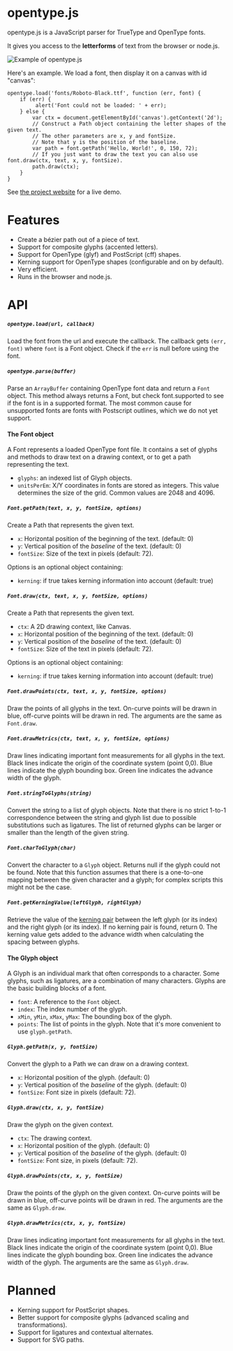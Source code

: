 opentype.js
===========
opentype.js is a JavaScript parser for TrueType and OpenType fonts.

It gives you access to the <strong>letterforms</strong> of text from the browser or node.js.

![Example of opentype.js](https://raw.github.com/nodebox/opentype.js/master/g/hello-world.png)

Here's an example. We load a font, then display it on a canvas with id "canvas":

    opentype.load('fonts/Roboto-Black.ttf', function (err, font) {
        if (err) {
             alert('Font could not be loaded: ' + err);
        } else {
            var ctx = document.getElementById('canvas').getContext('2d');
            // Construct a Path object containing the letter shapes of the given text.
            // The other parameters are x, y and fontSize.
            // Note that y is the position of the baseline.
            var path = font.getPath('Hello, World!', 0, 150, 72);
            // If you just want to draw the text you can also use font.draw(ctx, text, x, y, fontSize).
            path.draw(ctx);
        }
    }

See [the project website](http://nodebox.github.io/opentype.js/) for a live demo.

Features
========
* Create a bézier path out of a piece of text.
* Support for composite glyphs (accented letters).
* Support for OpenType (glyf) and PostScript (cff) shapes.
* Kerning support for OpenType shapes (configurable and on by default).
* Very efficient.
* Runs in the browser and node.js.

API
===
##### `opentype.load(url, callback)`
Load the font from the url and execute the callback. The callback gets `(err, font)` where `font` is a Font object. Check if the `err` is null before using the font.

##### `opentype.parse(buffer)`
Parse an `ArrayBuffer` containing OpenType font data and return a `Font` object. This method always returns a Font, but check font.supported to see if the font is in a supported format. The most common cause for unsupported fonts are fonts with Postscript outlines, which we do not yet support.

#### The Font object
A Font represents a loaded OpenType font file. It contains a set of glyphs and methods to draw text on a drawing context, or to get a path representing the text.

* `glyphs`: an indexed list of Glyph objects.
* `unitsPerEm`: X/Y coordinates in fonts are stored as integers. This value determines the size of the grid. Common values are 2048 and 4096.

##### `Font.getPath(text, x, y, fontSize, options)`
Create a Path that represents the given text.
* `x`: Horizontal position of the beginning of the text. (default: 0)
* `y`: Vertical position of the *baseline* of the text. (default: 0)
* `fontSize`: Size of the text in pixels (default: 72).

Options is an optional object containing:
* `kerning`: if true takes kerning information into account (default: true)


##### `Font.draw(ctx, text, x, y, fontSize, options)`
Create a Path that represents the given text.
* `ctx`: A 2D drawing context, like Canvas.
* `x`: Horizontal position of the beginning of the text. (default: 0)
* `y`: Vertical position of the *baseline* of the text. (default: 0)
* `fontSize`: Size of the text in pixels (default: 72).

Options is an optional object containing:
* `kerning`: if true takes kerning information into account (default: true)

##### `Font.drawPoints(ctx, text, x, y, fontSize, options)`
Draw the points of all glyphs in the text. On-curve points will be drawn in blue, off-curve points will be drawn in red. The arguments are the same as `Font.draw`.

##### `Font.drawMetrics(ctx, text, x, y, fontSize, options)`
Draw lines indicating important font measurements for all glyphs in the text.
Black lines indicate the origin of the coordinate system (point 0,0).
Blue lines indicate the glyph bounding box.
Green line indicates the advance width of the glyph.

##### `Font.stringToGlyphs(string)`
Convert the string to a list of glyph objects.
Note that there is no strict 1-to-1 correspondence between the string and glyph list due to
possible substitutions such as ligatures. The list of returned glyphs can be larger or smaller than the length of the given string.

##### `Font.charToGlyph(char)`
Convert the character to a `Glyph` object. Returns null if the glyph could not be found. Note that this function assumes that there is a one-to-one mapping between the given character and a glyph; for complex scripts this might not be the case.

##### `Font.getKerningValue(leftGlyph, rightGlyph)`
Retrieve the value of the [kerning pair](https://en.wikipedia.org/wiki/Kerning) between the left glyph (or its index) and the right glyph (or its index). If no kerning pair is found, return 0. The kerning value gets added to the advance width when calculating the spacing between glyphs.

#### The Glyph object
A Glyph is an individual mark that often corresponds to a character. Some glyphs, such as ligatures, are a combination of many characters. Glyphs are the basic building blocks of a font.

* `font`: A reference to the `Font` object.
* `index`: The index number of the glyph.
* `xMin`, `yMin`, `xMax`, `yMax`: The bounding box of the glyph.
* `points`: The list of points in the glyph. Note that it's more convenient to use `glyph.getPath`.

##### `Glyph.getPath(x, y, fontSize)`
Convert the glyph to a Path we can draw on a drawing context.
* `x`: Horizontal position of the glyph. (default: 0)
* `y`: Vertical position of the *baseline* of the glyph. (default: 0)
* `fontSize`: Font size in pixels (default: 72).

##### `Glyph.draw(ctx, x, y, fontSize)`
Draw the glyph on the given context.
* `ctx`: The drawing context.
* `x`: Horizontal position of the glyph. (default: 0)
* `y`: Vertical position of the *baseline* of the glyph. (default: 0)
* `fontSize`: Font size, in pixels (default: 72).

##### `Glyph.drawPoints(ctx, x, y, fontSize)`
Draw the points of the glyph on the given context.
On-curve points will be drawn in blue, off-curve points will be drawn in red.
The arguments are the same as `Glyph.draw`.

##### `Glyph.drawMetrics(ctx, x, y, fontSize)`
Draw lines indicating important font measurements for all glyphs in the text.
Black lines indicate the origin of the coordinate system (point 0,0).
Blue lines indicate the glyph bounding box.
Green line indicates the advance width of the glyph.
The arguments are the same as `Glyph.draw`.


Planned
=======
* Kerning support for PostScript shapes.
* Better support for composite glyphs (advanced scaling and transformations).
* Support for ligatures and contextual alternates.
* Support for SVG paths.
